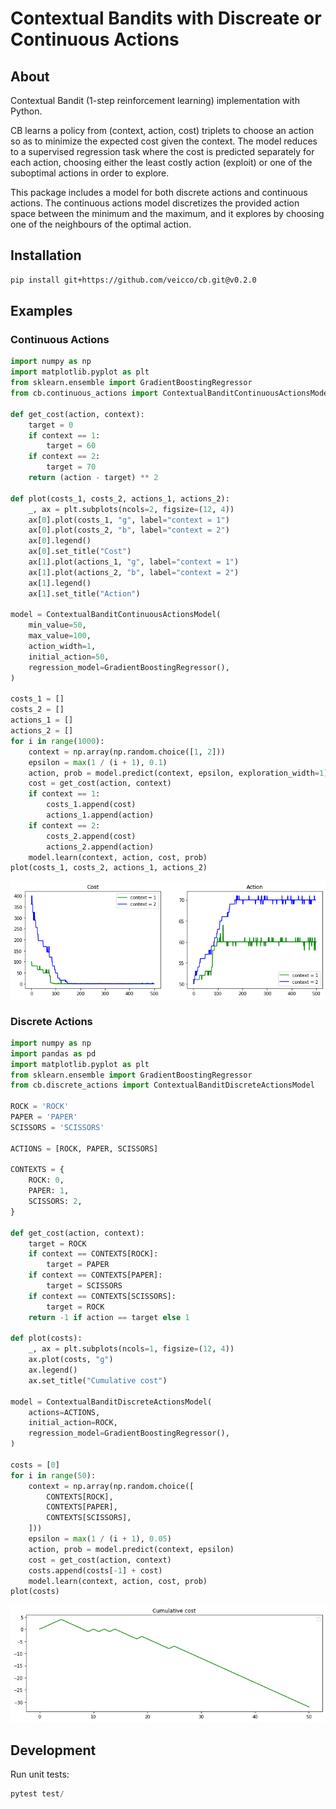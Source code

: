 # Contextual Bandits with Discreate or Continuous Actions

## About

Contextual Bandit (1-step reinforcement learning) implementation with Python.

CB learns a policy from (context, action, cost) triplets to choose
an action so as to minimize the expected cost given the context. The model 
reduces to a supervised regression task where the cost is predicted separately 
for each action, choosing either the least costly action (exploit) or one
of the suboptimal actions in order to explore.

This package includes a model for both discrete actions and continuous actions.
The continuous actions model discretizes the provided action space between the 
minimum and the maximum, and it explores by choosing one of the neighbours
of the optimal action.

## Installation

```bash
pip install git+https://github.com/veicco/cb.git@v0.2.0
```

## Examples

### Continuous Actions

```python
import numpy as np
import matplotlib.pyplot as plt
from sklearn.ensemble import GradientBoostingRegressor
from cb.continuous_actions import ContextualBanditContinuousActionsModel

def get_cost(action, context):
    target = 0
    if context == 1:
        target = 60
    if context == 2:
        target = 70
    return (action - target) ** 2

def plot(costs_1, costs_2, actions_1, actions_2):
    _, ax = plt.subplots(ncols=2, figsize=(12, 4))
    ax[0].plot(costs_1, "g", label="context = 1")
    ax[0].plot(costs_2, "b", label="context = 2")
    ax[0].legend()
    ax[0].set_title("Cost")
    ax[1].plot(actions_1, "g", label="context = 1")
    ax[1].plot(actions_2, "b", label="context = 2")
    ax[1].legend()
    ax[1].set_title("Action")

model = ContextualBanditContinuousActionsModel(
    min_value=50,
    max_value=100,
    action_width=1,
    initial_action=50,
    regression_model=GradientBoostingRegressor(),
)

costs_1 = []
costs_2 = []
actions_1 = []
actions_2 = []
for i in range(1000):
    context = np.array(np.random.choice([1, 2]))
    epsilon = max(1 / (i + 1), 0.1)
    action, prob = model.predict(context, epsilon, exploration_width=1)
    cost = get_cost(action, context)
    if context == 1:
        costs_1.append(cost)
        actions_1.append(action)
    if context == 2:
        costs_2.append(cost)
        actions_2.append(action)
    model.learn(context, action, cost, prob)
plot(costs_1, costs_2, actions_1, actions_2)
```

![Costs and chosen actions over time.](https://github.com/veicco/cacb/blob/master/img/plot_continuous_actions.png?raw=true)

### Discrete Actions

```python
import numpy as np
import pandas as pd
import matplotlib.pyplot as plt
from sklearn.ensemble import GradientBoostingRegressor
from cb.discrete_actions import ContextualBanditDiscreteActionsModel

ROCK = 'ROCK'
PAPER = 'PAPER'
SCISSORS = 'SCISSORS'

ACTIONS = [ROCK, PAPER, SCISSORS]

CONTEXTS = {
    ROCK: 0,
    PAPER: 1,
    SCISSORS: 2,
}

def get_cost(action, context):
    target = ROCK
    if context == CONTEXTS[ROCK]:
        target = PAPER
    if context == CONTEXTS[PAPER]:
        target = SCISSORS
    if context == CONTEXTS[SCISSORS]:
        target = ROCK
    return -1 if action == target else 1

def plot(costs):
    _, ax = plt.subplots(ncols=1, figsize=(12, 4))
    ax.plot(costs, "g")
    ax.legend()
    ax.set_title("Cumulative cost")

model = ContextualBanditDiscreteActionsModel(
    actions=ACTIONS,
    initial_action=ROCK,
    regression_model=GradientBoostingRegressor(),
)

costs = [0]
for i in range(50):
    context = np.array(np.random.choice([
        CONTEXTS[ROCK],
        CONTEXTS[PAPER],
        CONTEXTS[SCISSORS],
    ]))
    epsilon = max(1 / (i + 1), 0.05)
    action, prob = model.predict(context, epsilon)
    cost = get_cost(action, context)
    costs.append(costs[-1] + cost)
    model.learn(context, action, cost, prob)
plot(costs)
```

![Cumulative cost over time.](https://github.com/veicco/cacb/blob/master/img/plot_discrete_actions.png?raw=true)

## Development

Run unit tests:

```python
pytest test/
```
